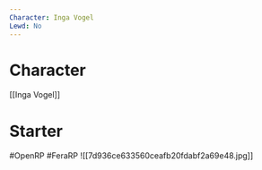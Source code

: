 ```yaml
---
Character: Inga Vogel
Lewd: No
---
```

# Character
[[Inga Vogel]]

# Starter


#OpenRP #FeraRP 
![[7d936ce633560ceafb20fdabf2a69e48.jpg]]